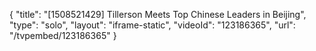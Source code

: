 {
    "title": "[1508521429] Tillerson Meets Top Chinese Leaders in Beijing",
    "type": "solo",
    "layout": "iframe-static",
    "videoId": "123186365",
    "url": "\/tvpembed\/123186365"
}